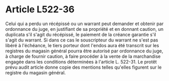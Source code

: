 # Article L522-36

Celui qui a perdu un récépissé ou un warrant peut demander et obtenir par ordonnance du juge, en justifiant de sa propriété et en donnant caution, un duplicata s'il s'agit du récépissé, le paiement de la créance garantie s'il s'agit du warrant.   Si dans ce cas le souscripteur du warrant ne s'est pas libéré à l'échéance, le tiers porteur dont l'endos aura été transcrit sur les registres du magasin général pourra être autorisé par ordonnance du juge, à charge de fournir caution, à faire procéder à la vente de la marchandise engagée dans les conditions déterminées à l'article L. 522-31.   Le protêt prévu audit article donne copie des mentions telles qu'elles figurent sur le registre du magasin général.